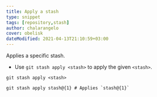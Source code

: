 ```yaml
---
title: Apply a stash
type: snippet
tags: [repository,stash]
author: chalarangelo
cover: obelisk
dateModified: 2021-04-13T21:10:59+03:00
---
```


Applies a specific stash.

- Use `git stash apply <stash>` to apply the given `<stash>`.

```shell
git stash apply <stash>
```

```shell
git stash apply stash@{1} # Applies `stash@{1}`
```
